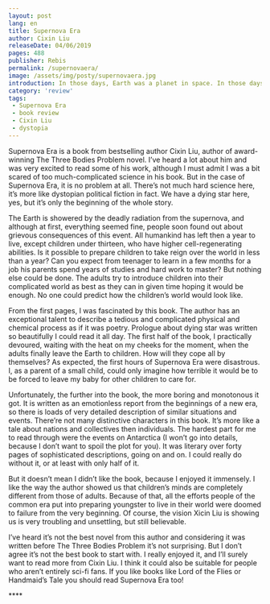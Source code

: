 ```yaml
---
layout: post
lang: en
title: Supernova Era
author: Cixin Liu
releaseDate: 04/06/2019
pages: 488
publisher: Rebis
permalink: /supernovaera/
image: /assets/img/posty/supernovaera.jpg
introduction: In those days, Earth was a planet in space. In those days, Beijing was a city on Earth. On this night, history as known to humanity came to an end.
category: 'review'
tags:
 - Supernova Era
 - book review
 - Cixin Liu
 - dystopia
---
```


  Supernova Era is a book from bestselling author Cixin Liu, author of award-winning The Three Bodies Problem novel. I’ve heard a lot about him and was very excited to read some of his work, although         I must admit I was a bit scared of too much-complicated science in his book. But in the case of Supernova Era, it is no problem at all. There’s not much hard science here, it’s more like dystopian political fiction in fact. We have a dying star here, yes, but it’s only the beginning of the whole story.

  The Earth is showered by the deadly radiation from the supernova, and although at first, everything seemed fine, people soon found out about grievous consequences of this event. All humankind has left then a year to live, except children under thirteen, who have higher cell-regenerating abilities. Is it possible to prepare children to take reign over the world in less than a year? Can you expect from teenager to learn in a few months for a job his parents spend years of studies and hard work to master? But nothing else could be done. The adults try to introduce children into their complicated world as best as they can in given time hoping it would be enough. No one could predict how the children’s world would look like.

  From the first pages, I was fascinated by this book. The author has an exceptional talent to describe a tedious and complicated physical and chemical process as if it was poetry. Prologue about dying star was written so beautifully I could read it all day. The first half of the book, I practically devoured, waiting with the heat on my cheeks for the moment, when the adults finally leave the Earth to children. How will they cope all by themselves? As expected, the first hours of Supernova Era were disastrous. I, as a parent of a small child, could only imagine how terrible it would be to be forced to leave my baby for other children to care for.

  Unfortunately, the further into the book, the more boring and monotonous it got. It is written as an emotionless report from the beginnings of a new era, so there is loads of very detailed description of similar situations and events. There’re not many distinctive characters in this book. It’s more like a tale about nations and collectives then individuals. The hardest part for me to read through were the events on Antarctica (I won’t go into details, because I don’t want to spoil the plot for you). It was literary over forty pages of sophisticated descriptions, going on and on. I could really do without it, or at least with only half of it.

  But it doesn’t mean I didn’t like the book, because I enjoyed it immensely. I like the way the author showed us that children’s minds are completely different from those of adults. Because of that, all the efforts people of the common era put into preparing youngster to live in their world were doomed to failure from the very beginning. Of course, the vision Xicin Liu is showing us is very troubling and unsettling, but still believable.

  I’ve heard it’s not the best novel from this author and considering it was written before The Three Bodies Problem it’s not surprising. But I don’t agree it’s not the best book to start with. I really enjoyed it, and I’ll surely want to read more from Cixin Liu. I think it could also be suitable for people who aren’t entirely sci-fi fans. If you like books like Lord of the Flies or Handmaid’s Tale you should read Supernova Era too!

  \*\*\*\*
